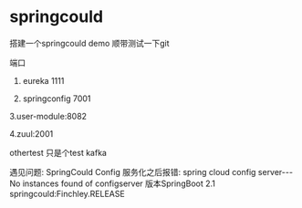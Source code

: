 # springcould

搭建一个springcould demo 顺带测试一下git

端口

1. eureka 1111

2. springconfig 7001

3.user-module:8082

4.zuul:2001

othertest 只是个test
kafka

遇见问题: SpringCould Config 服务化之后报错: spring cloud config server---No instances found of configserver 版本SpringBoot 2.1  springcould:Finchley.RELEASE 

